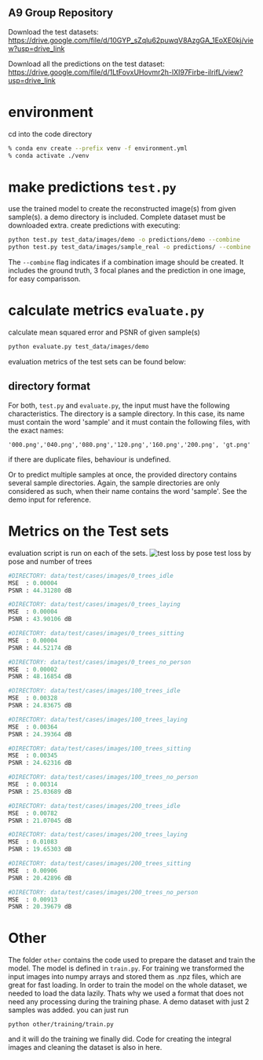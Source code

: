 ## A9 Group Repository

Download the test datasets:
https://drive.google.com/file/d/10GYP_sZqlu62puwqV8AzgGA_1EoXE0kj/view?usp=drive_link

Download all the predictions on the test dataset:
https://drive.google.com/file/d/1LtFovxUHovmr2h-lXI97Firbe-ilrifL/view?usp=drive_link



# environment
cd into the code directory
  ```zsh
  % conda env create --prefix venv -f environment.yml 
  % conda activate ./venv 
  ```

# make predictions `test.py`
use the trained model to create the reconstructed image(s) from given sample(s).
a demo directory is included. Complete dataset must be downloaded extra.
create predictions with executing:
```zsh
python test.py test_data/images/demo -o predictions/demo --combine
python test.py test_data/images/sample_real -o predictions/ --combine
``` 
The `--combine` flag indicates if a combination image should be created. It includes the ground truth, 3 focal planes and the prediction in one image, for easy comparisson.

# calculate metrics `evaluate.py`
calculate mean squared error and PSNR of given sample(s)

```zsh
python evaluate.py test_data/images/demo
``` 
evaluation metrics of the test sets can be found below:

## directory format
For both, `test.py` and `evaluate.py`, the input must have the following characteristics.
The directory is a sample directory.
In this case, its name must contain the word 'sample' and it must contain the following files, with the exact names:
```
'000.png','040.png','080.png','120.png','160.png','200.png', 'gt.png'
```
if there are duplicate files, behaviour is undefined.

Or to predict multiple samples at once, the provided directory contains several sample directories. Again, the sample directories are only considered as such, when their name contains the word 'sample'. 
See the demo input for reference.

# Metrics on the Test sets
evaluation script is run on each of the sets. 
![test loss by pose](results/test-loss-by-trees-and-pose.png)
test loss by pose and number of trees

```python
#DIRECTORY: data/test/cases/images/0_trees_idle
MSE  : 0.00004
PSNR : 44.31280 dB

#DIRECTORY: data/test/cases/images/0_trees_laying
MSE  : 0.00004
PSNR : 43.90106 dB

#DIRECTORY: data/test/cases/images/0_trees_sitting
MSE  : 0.00004
PSNR : 44.52174 dB

#DIRECTORY: data/test/cases/images/0_trees_no_person
MSE  : 0.00002
PSNR : 48.16854 dB

#DIRECTORY: data/test/cases/images/100_trees_idle
MSE  : 0.00328
PSNR : 24.83675 dB

#DIRECTORY: data/test/cases/images/100_trees_laying
MSE  : 0.00364
PSNR : 24.39364 dB

#DIRECTORY: data/test/cases/images/100_trees_sitting
MSE  : 0.00345
PSNR : 24.62316 dB

#DIRECTORY: data/test/cases/images/100_trees_no_person
MSE  : 0.00314
PSNR : 25.03689 dB

#DIRECTORY: data/test/cases/images/200_trees_idle
MSE  : 0.00782
PSNR : 21.07045 dB

#DIRECTORY: data/test/cases/images/200_trees_laying
MSE  : 0.01083
PSNR : 19.65303 dB

#DIRECTORY: data/test/cases/images/200_trees_sitting
MSE  : 0.00906
PSNR : 20.42896 dB

#DIRECTORY: data/test/cases/images/200_trees_no_person
MSE  : 0.00913
PSNR : 20.39679 dB
```

# Other 
The folder `other` contains the code used to prepare the dataset and train the model. 
The model is defined in `train.py`.
For training we transformed the input images into numpy arrays and stored them as .npz files, which are great for fast loading.
In order to train the model on the whole dataset, we needed to load the data lazily. Thats why we used a format that does not need any processing during the training phase. 
A demo dataset with just 2 samples was added. you can just run
```
python other/training/train.py
```
and it will do the training we finally did.
Code for creating the integral images and cleaning the dataset is also in here.